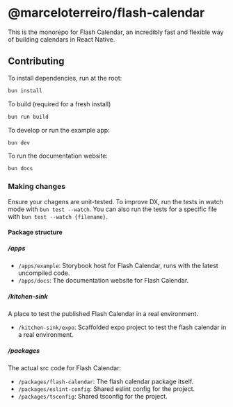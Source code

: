 # @marceloterreiro/flash-calendar

This is the monorepo for Flash Calendar, an incredibly fast and flexible way of building calendars in React Native.

## Contributing

To install dependencies, run at the root:

```bash
bun install
```

To build (required for a fresh install)

```bash
bun run build
```

To develop or run the example app:

```bash
bun dev
```

To run the documentation website:

```bash
bun docs
```

### Making changes

Ensure your chagens are unit-tested. To improve DX, run the tests in watch mode with `bun test --watch`. You can also run the tests for a specific file with `bun test --watch {filename}`.

#### Package structure

##### /apps

- `/apps/example`: Storybook host for Flash Calendar, runs with the latest uncompiled code.
- `/apps/docs`: The documentation website for Flash Calendar.

##### /kitchen-sink

A place to test the published Flash Calendar in a real environment.

- `/kitchen-sink/expo`: Scaffolded expo project to test the flash calendar in a real environment.

##### /packages

The actual src code for Flash Calendar:

- `/packages/flash-calendar`: The flash calendar package itself.
- `/packages/eslint-config`: Shared eslint config for the project.
- `/packages/tsconfig`: Shared tsconfig for the project.
